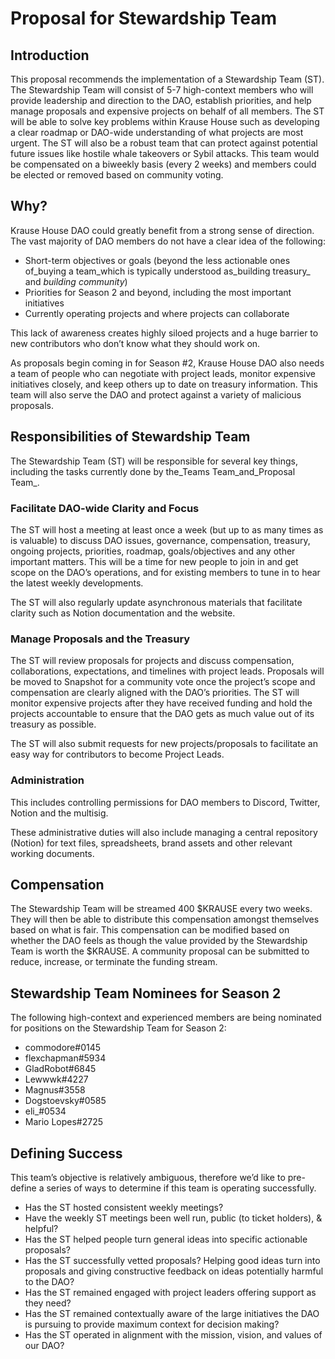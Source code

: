 # Proposal for Stewardship Team


## Introduction

This proposal recommends the implementation of a Stewardship Team (ST). The Stewardship Team will consist of 5-7 high-context members who will provide leadership and direction to the DAO, establish priorities, and help manage proposals and expensive projects on behalf of all members. The ST will be able to solve key problems within Krause House such as developing a clear roadmap or DAO-wide understanding of what projects are most urgent. The ST will also be a robust team that can protect against potential future issues like hostile whale takeovers or Sybil attacks. This team would be compensated on a biweekly basis (every 2 weeks) and members could be elected or removed based on community voting.


## Why?

Krause House DAO could greatly benefit from a strong sense of direction. The vast majority of DAO members do not have a clear idea of the following:

- Short-term objectives or goals (beyond the less actionable ones of_buying a team_which is typically understood as_building treasury_ and _building community_)
- Priorities for Season 2 and beyond, including the most important initiatives
- Currently operating projects and where projects can collaborate

This lack of awareness creates highly siloed projects and a huge barrier to new contributors who don’t know what they should work on.

As proposals begin coming in for Season #2, Krause House DAO also needs a team of people who can negotiate with project leads, monitor expensive initiatives closely, and keep others up to date on treasury information. This team will also serve the DAO and protect against a variety of malicious proposals.


## Responsibilities of Stewardship Team

The Stewardship Team (ST) will be responsible for several key things, including the tasks currently done by the_Teams Team_and_Proposal Team_.


### Facilitate DAO-wide Clarity and Focus

The ST will host a meeting at least once a week (but up to as many times as is valuable) to discuss DAO issues, governance, compensation, treasury, ongoing projects, priorities, roadmap, goals/objectives and any other important matters. This will be a time for new people to join in and get scope on the DAO’s operations, and for existing members to tune in to hear the latest weekly developments.

The ST will also regularly update asynchronous materials that facilitate clarity such as Notion documentation and the website.


### Manage Proposals and the Treasury

The ST will review proposals for projects and discuss compensation, collaborations, expectations, and timelines with project leads. Proposals will be moved to Snapshot for a community vote once the project’s scope and compensation are clearly aligned with the DAO’s priorities. The ST will monitor expensive projects after they have received funding and hold the projects accountable to ensure that the DAO gets as much value out of its treasury as possible.

The ST will also submit requests for new projects/proposals to facilitate an easy way for contributors to become Project Leads.


### Administration

This includes controlling permissions for DAO members to Discord, Twitter, Notion and the multisig.

These administrative duties will also include managing a central repository (Notion) for text files, spreadsheets, brand assets and other relevant working documents.


## Compensation

The Stewardship Team will be streamed 400 $KRAUSE every two weeks. They will then be able to distribute this compensation amongst themselves based on what is fair. This compensation can be modified based on whether the DAO feels as though the value provided by the Stewardship Team is worth the $KRAUSE. A community proposal can be submitted to reduce, increase, or terminate the funding stream.


## Stewardship Team Nominees for Season 2

The following high-context and experienced members are being nominated for positions on the Stewardship Team for Season 2:

- commodore#0145
- flexchapman#5934
- GladRobot#6845
- Lewwwk#4227
- Magnus#3558
- Dogstoevsky#0585
- eli\_#0534
- Mario Lopes#2725


## Defining Success

This team’s objective is relatively ambiguous, therefore we’d like to pre-define a series of ways to determine if this team is operating successfully.

- Has the ST hosted consistent weekly meetings?
- Have the weekly ST meetings been well run, public (to ticket holders), & helpful?
- Has the ST helped people turn general ideas into specific actionable proposals?
- Has the ST successfully vetted proposals? Helping good ideas turn into proposals and giving constructive feedback on ideas potentially harmful to the DAO?
- Has the ST remained engaged with project leaders offering support as they need?
- Has the ST remained contextually aware of the large initiatives the DAO is pursuing to provide maximum context for decision making?
- Has the ST operated in alignment with the mission, vision, and values of our DAO?

  
  
